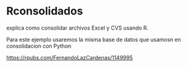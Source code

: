 # Rconsolidados
explica como consolidar archivos Excel y CVS usando R.

Para este ejemplo usaremos la misma base de datos que usamosn en consolidacion con Python 


https://rpubs.com/FernandoLazCardenas/1149995 
